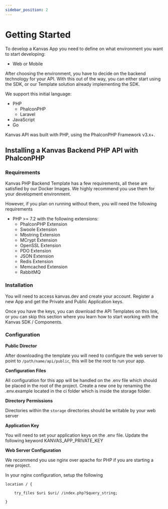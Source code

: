 ```yaml
---
sidebar_position: 2
---
```


# Getting Started

To develop a Kanvas App you need to define on what environment you want to start developing:

*   Web or Mobile

After choosing the environment, you have to decide on the backend technology for your API. With this out of the way, you can either start using the SDK, or our Template solution already implementing the SDK.

We support this initial language:

*   PHP
    *   PhalconPHP 
    *   Laravel
*   JavaScript
*   Go

Kanvas API was built with PHP, using the PhalconPHP Framework v3.x+.

## Installing a Kanvas Backend PHP API with PhalconPHP

### **Requirements**

Kanvas PHP Backend Template has a few requirements, all these are satisfied by our Docker Images. We highly recommend you use them for your development environment.

However, if you plan on running without them, you will need the following requirements

*   PHP >= 7.2 with the following extensions:
    *   PhalconPHP Extension
    *   Swoole Extension
    *   Mbstring Extension
    *   MCrypt Extension
    *   OpenSSL Extension
    *   PDO Extension
    *   JSON Extension
    *   Redis Extension
    *   Memcached Extension
    *   RabbitMQ 


### **Installation**

You will need to access kanvas.dev and create your account. Register a new App and get the Private and Public Application keys.

Once you have the keys, you can download the API Templates on this link, or you can skip this section where you learn how to start working with the Kanvas SDK / Components.

### **Configuration**

**Public Director**

After downloading the template you will need to configure the web server to point to `/path/name/api/public`, this will be the root to run your app.

**Configuration Files**

All configuration for this app will be handled on the .env file which should be placed in the root of the project. Create a new one by renaming the .env.example  located in the ci folder which is inside the storage folder.

**Directory Permissions**

Directories within the `storage` directories should be writable by your web server

**Application Key**

You will need to set your application keys on the .env file. Update the following keyword KANVAS_APP_PRIVATE_KEY


**Web Server Configuration**

We recommend you use nginx over apache for PHP if you are starting a new project.

In your nginx configuration, setup the following 

```
location / {

    try_files $uri $uri/ /index.php?$query_string;

}
```
